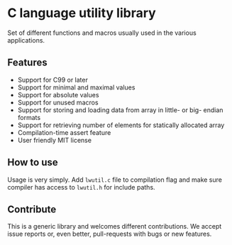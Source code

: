 # C language utility library

Set of different functions and macros usually used in the various applications.

## Features

- Support for C99 or later
- Support for minimal and maximal values
- Support for absolute values
- Support for unused macros
- Support for storing and loading data from array in little- or big- endian formats
- Support for retrieving number of elements for statically allocated array
- Compilation-time assert feature
- User friendly MIT license

## How to use

Usage is very simply. Add `lwutil.c` file to compilation flag and make sure compiler has access to `lwutil.h` for include paths.

## Contribute

This is a generic library and welcomes different contributions.
We accept issue reports or, even better, pull-requests with bugs or new features.
